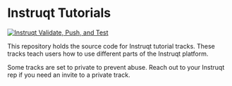 # Instruqt Tutorials
[![Instruqt Validate, Push, and Test](https://github.com/instruqt/tutorials/actions/workflows/prod-track-test.yml/badge.svg)](https://github.com/instruqt/tutorials/actions/workflows/prod-track-test.yml)

This repository holds the source code for Instruqt tutorial tracks. These tracks teach users how to use different parts of the Instruqt platform.

Some tracks are set to private to prevent abuse. Reach out to your Instruqt rep if you need an invite to a private track.
